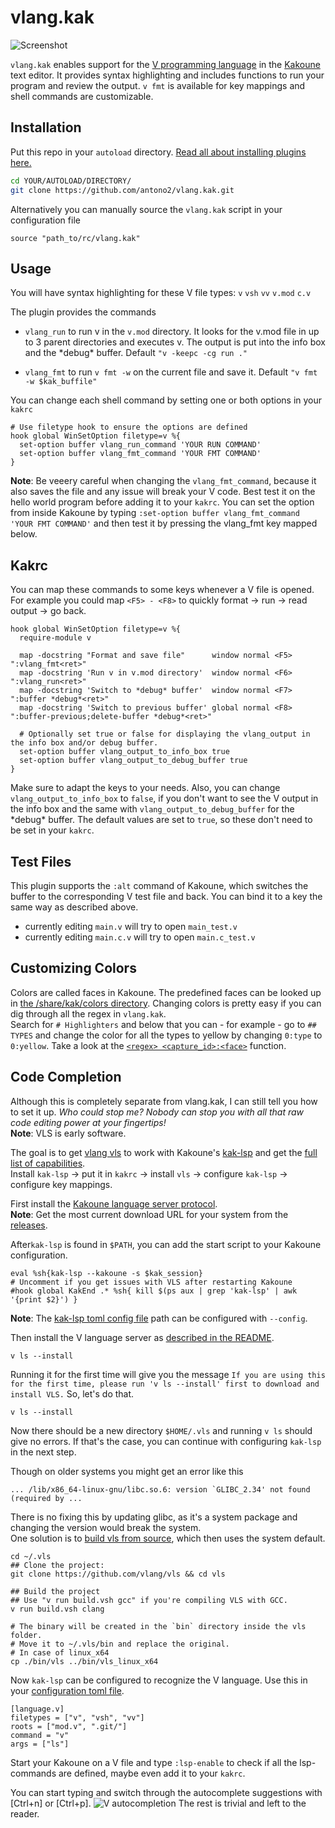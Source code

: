 





# vlang.kak
![Screenshot](https://i.imgur.com/uZ8lCAj.png)

`vlang.kak` enables support for the [V programming language](https://vlang.io/) in the [Kakoune](https://github.com/mawww/kakoune) text editor.
It provides syntax highlighting and includes functions to run your program and review the output.
`v fmt` is available for key mappings and shell commands are customizable.


## Installation

Put this repo in your `autoload` directory. [Read all about installing plugins here.](https://github.com/mawww/kakoune/wiki/Installing-Plugins)

```sh
cd YOUR/AUTOLOAD/DIRECTORY/
git clone https://github.com/antono2/vlang.kak.git
```
Alternatively you can manually source the `vlang.kak` script in your configuration file

```source "path_to/rc/vlang.kak"```


## Usage

You will have syntax highlighting for these V file types:
`v` `vsh` `vv` `v.mod` `c.v`

The plugin provides the commands
-  `vlang_run` to run v in the `v.mod` directory.
 It looks for the v.mod file in up to 3 parent directories and executes v.
 The output is put into the info box and the \*debug\* buffer.
 Default `"v -keepc -cg run ."`
 
- `vlang_fmt` to run `v fmt -w` on the current file and save it.
Default `"v fmt -w $kak_buffile"`

You can change each shell command by setting one or both options in your `kakrc`
```kak
# Use filetype hook to ensure the options are defined
hook global WinSetOption filetype=v %{
  set-option buffer vlang_run_command 'YOUR RUN COMMAND'
  set-option buffer vlang_fmt_command 'YOUR FMT COMMAND'
}
```
**Note**: Be veeery careful when changing the `vlang_fmt_command`, because it also saves the file and any issue will break your V code. Best test it on the hello world program before adding it to your `kakrc`.
You can set the option from inside Kakoune by typing
`:set-option buffer vlang_fmt_command 'YOUR FMT COMMAND'`
and then test it by pressing the vlang_fmt key mapped below.

## Kakrc

You can map these commands to some keys whenever a V file is opened.</br>For example you could map `<F5> - <F8>` to quickly format -> run -> read output -> go back.

```kak
hook global WinSetOption filetype=v %{
  require-module v
  
  map -docstring "Format and save file"      window normal <F5> ":vlang_fmt<ret>"
  map -docstring 'Run v in v.mod directory'  window normal <F6> ":vlang_run<ret>"
  map -docstring 'Switch to *debug* buffer'  window normal <F7> ":buffer *debug*<ret>"
  map -docstring 'Switch to previous buffer' global normal <F8> ":buffer-previous;delete-buffer *debug*<ret>"
  
  # Optionally set true or false for displaying the vlang_output in the info box and/or debug buffer.
  set-option buffer vlang_output_to_info_box true
  set-option buffer vlang_output_to_debug_buffer true
}
```
Make sure to adapt the keys to your needs.
Also, you can change `vlang_output_to_info_box` to `false`, if you don't want to see the V output in the info box and the same with `vlang_output_to_debug_buffer` for the \*debug\* buffer. The default values are set to `true`, so these don't need to be set in your `kakrc`.

## Test Files
This plugin supports the `:alt` command of Kakoune, which switches the buffer to the corresponding V test file and back. You can bind it to a key the same way as described above.
-  currently editing `main.v` will try to open `main_test.v`
-  currently editing `main.c.v` will try to open `main.c_test.v`


## Customizing Colors
Colors are called faces in Kakoune. The predefined faces can be looked up in [the /share/kak/colors directory](https://github.com/mawww/kakoune/blob/master/colors/default.kak).
Changing colors is pretty easy if you can dig through all the regex in `vlang.kak`.</br>Search for `# Highlighters` and below that you can - for example - go to `## TYPES` and change the color for all the types to yellow by changing `0:type` to `0:yellow`. Take a look at the [`<regex> <capture_id>:<face>`](https://github.com/mawww/kakoune/blob/master/doc/pages/highlighters.asciidoc#general-highlighters) function.

## Code Completion
Although this is completely separate from vlang.kak, I can still tell you how to set it up. *Who could stop me?*
*Nobody can stop you with all that raw code editing power at your fingertips!*</br>
**Note**: VLS is early software.

The goal is to get [vlang vls](https://github.com/vlang/vls) to work with Kakoune's [kak-lsp](https://github.com/mawww/kakoune-lsp#installation) and get the [full list of capabilities](https://github.com/vlang/vls/blob/master/CAPABILITIES.md).</br>
Install `kak-lsp` -> put it in `kakrc` -> install `vls` -> configure `kak-lsp` -> configure key mappings.

First install the [Kakoune language server protocol](https://github.com/mawww/kakoune-lsp#installation).</br>
**Note**: Get the most current download URL for your system from the [releases](https://github.com/kak-lsp/kak-lsp/releases).

After`kak-lsp` is found in `$PATH`, you can add the start script to your Kakoune configuration.
```
eval %sh{kak-lsp --kakoune -s $kak_session}
# Uncomment if you get issues with VLS after restarting Kakoune
#hook global KakEnd .* %sh{ kill $(ps aux | grep 'kak-lsp' | awk '{print $2}') }
```
**Note**: The [kak-lsp toml config file](https://github.com/mawww/kakoune-lsp#configuration) path can be configured with `--config`.

Then install the V language server as [described in the README](https://github.com/vlang/vls#via-v-cli-recommended).
```
v ls --install
```
Running it for the first time will give you the message `If you are using this for the first time, please run
  'v ls --install' first to download and install VLS.` So, let's do that.
```
v ls --install
```
Now there should be a new directory `$HOME/.vls` and running `v ls` should give no errors.
If that's the case, you can continue with configuring `kak-lsp` in the next step.

Though on older systems you might get an error like this
```
... /lib/x86_64-linux-gnu/libc.so.6: version `GLIBC_2.34' not found (required by ...
```
There is no fixing this by updating glibc, as it's a system package and changing the version would break the system.</br>
One solution is to [build vls from source](https://github.com/vlang/vls#build-from-source), which then uses the system default.
```
cd ~/.vls
## Clone the project:
git clone https://github.com/vlang/vls && cd vls

## Build the project
## Use "v run build.vsh gcc" if you're compiling VLS with GCC.
v run build.vsh clang

# The binary will be created in the `bin` directory inside the vls folder.
# Move it to ~/.vls/bin and replace the original.
# In case of linux_x64
cp ./bin/vls ../bin/vls_linux_x64
```
Now `kak-lsp` can be configured to recognize the V language.
Use this in your [configuration toml file](https://github.com/mawww/kakoune-lsp#configuration).
```
[language.v]
filetypes = ["v", "vsh", "vv"]
roots = ["mod.v", ".git/"]
command = "v"
args = ["ls"]
```
Start your Kakoune on a V file and type `:lsp-enable` to check if all the lsp-commands are defined, maybe even add it to your `kakrc`.

You can start typing and switch through the autocomplete suggestions with [Ctrl+n] or [Ctrl+p].
![V autocompletion](https://i.imgur.com/H1XOSqV.png)
The rest is trivial and left to the reader.

